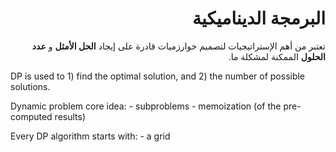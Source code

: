 
<div dir="rtl" lang="ar">

# البرمجة الديناميكية

تعتبر من أهم الإستراتيجيات لتصميم خوارزميات قادرة على إيجاد **الحل الأمثل** و **عدد الحلول** الممكنة لمشكلة ما.




</div>



DP is used to 
    1) find the optimal solution, and 
    2) the number of possible solutions.

Dynamic problem core idea:
    - subproblems
    - memoization (of the pre-computed results)

Every DP algorithm starts with:
    - a grid

